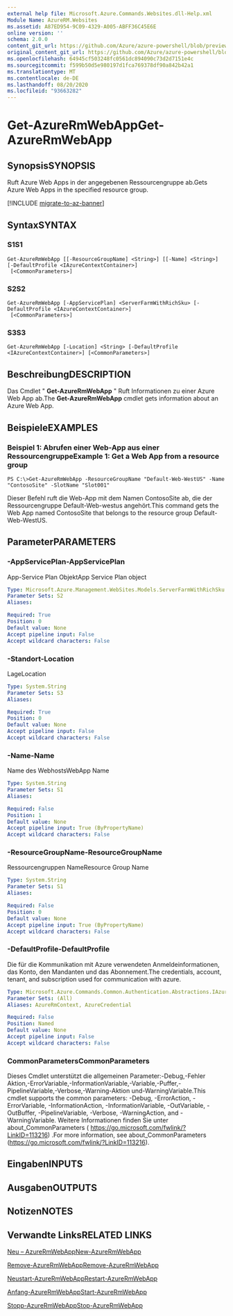 ```yaml
---
external help file: Microsoft.Azure.Commands.Websites.dll-Help.xml
Module Name: AzureRM.Websites
ms.assetid: A87ED954-9C09-4329-A005-ABFF36C45E6E
online version: ''
schema: 2.0.0
content_git_url: https://github.com/Azure/azure-powershell/blob/preview/src/ResourceManager/Websites/Commands.Websites/help/Get-AzureRmWebApp.md
original_content_git_url: https://github.com/Azure/azure-powershell/blob/preview/src/ResourceManager/Websites/Commands.Websites/help/Get-AzureRmWebApp.md
ms.openlocfilehash: 64945cf503248fc0561dc894090c73d2d7151e4c
ms.sourcegitcommit: f599b50d5e980197d1fca769378df90a842b42a1
ms.translationtype: MT
ms.contentlocale: de-DE
ms.lasthandoff: 08/20/2020
ms.locfileid: "93663282"
---
```

# <span data-ttu-id="0fbf6-101">Get-AzureRmWebApp</span><span class="sxs-lookup"><span data-stu-id="0fbf6-101">Get-AzureRmWebApp</span></span>

## <span data-ttu-id="0fbf6-102">Synopsis</span><span class="sxs-lookup"><span data-stu-id="0fbf6-102">SYNOPSIS</span></span>
<span data-ttu-id="0fbf6-103">Ruft Azure Web Apps in der angegebenen Ressourcengruppe ab.</span><span class="sxs-lookup"><span data-stu-id="0fbf6-103">Gets Azure Web Apps in the specified resource group.</span></span>

[!INCLUDE [migrate-to-az-banner](../../includes/migrate-to-az-banner.md)]

## <span data-ttu-id="0fbf6-104">Syntax</span><span class="sxs-lookup"><span data-stu-id="0fbf6-104">SYNTAX</span></span>

### <span data-ttu-id="0fbf6-105">S1</span><span class="sxs-lookup"><span data-stu-id="0fbf6-105">S1</span></span>
```
Get-AzureRmWebApp [[-ResourceGroupName] <String>] [[-Name] <String>] [-DefaultProfile <IAzureContextContainer>]
 [<CommonParameters>]
```

### <span data-ttu-id="0fbf6-106">S2</span><span class="sxs-lookup"><span data-stu-id="0fbf6-106">S2</span></span>
```
Get-AzureRmWebApp [-AppServicePlan] <ServerFarmWithRichSku> [-DefaultProfile <IAzureContextContainer>]
 [<CommonParameters>]
```

### <span data-ttu-id="0fbf6-107">S3</span><span class="sxs-lookup"><span data-stu-id="0fbf6-107">S3</span></span>
```
Get-AzureRmWebApp [-Location] <String> [-DefaultProfile <IAzureContextContainer>] [<CommonParameters>]
```

## <span data-ttu-id="0fbf6-108">Beschreibung</span><span class="sxs-lookup"><span data-stu-id="0fbf6-108">DESCRIPTION</span></span>
<span data-ttu-id="0fbf6-109">Das Cmdlet " **Get-AzureRmWebApp** " Ruft Informationen zu einer Azure Web App ab.</span><span class="sxs-lookup"><span data-stu-id="0fbf6-109">The **Get-AzureRmWebApp** cmdlet gets information about an Azure Web App.</span></span>

## <span data-ttu-id="0fbf6-110">Beispiele</span><span class="sxs-lookup"><span data-stu-id="0fbf6-110">EXAMPLES</span></span>

### <span data-ttu-id="0fbf6-111">Beispiel 1: Abrufen einer Web-App aus einer Ressourcengruppe</span><span class="sxs-lookup"><span data-stu-id="0fbf6-111">Example 1: Get a Web App from a resource group</span></span>
```
PS C:\>Get-AzureRmWebApp -ResourceGroupName "Default-Web-WestUS" -Name "ContosoSite" -SlotName "Slot001"
```

<span data-ttu-id="0fbf6-112">Dieser Befehl ruft die Web-App mit dem Namen ContosoSite ab, die der Ressourcengruppe Default-Web-westus angehört.</span><span class="sxs-lookup"><span data-stu-id="0fbf6-112">This command gets the Web App named ContosoSite that belongs to the resource group Default-Web-WestUS.</span></span>

## <span data-ttu-id="0fbf6-113">Parameter</span><span class="sxs-lookup"><span data-stu-id="0fbf6-113">PARAMETERS</span></span>

### <span data-ttu-id="0fbf6-114">-AppServicePlan</span><span class="sxs-lookup"><span data-stu-id="0fbf6-114">-AppServicePlan</span></span>
<span data-ttu-id="0fbf6-115">App-Service Plan Objekt</span><span class="sxs-lookup"><span data-stu-id="0fbf6-115">App Service Plan object</span></span>

```yaml
Type: Microsoft.Azure.Management.WebSites.Models.ServerFarmWithRichSku
Parameter Sets: S2
Aliases: 

Required: True
Position: 0
Default value: None
Accept pipeline input: False
Accept wildcard characters: False
```

### <span data-ttu-id="0fbf6-116">-Standort</span><span class="sxs-lookup"><span data-stu-id="0fbf6-116">-Location</span></span>
<span data-ttu-id="0fbf6-117">Lage</span><span class="sxs-lookup"><span data-stu-id="0fbf6-117">Location</span></span>

```yaml
Type: System.String
Parameter Sets: S3
Aliases: 

Required: True
Position: 0
Default value: None
Accept pipeline input: False
Accept wildcard characters: False
```

### <span data-ttu-id="0fbf6-118">-Name</span><span class="sxs-lookup"><span data-stu-id="0fbf6-118">-Name</span></span>
<span data-ttu-id="0fbf6-119">Name des Webhosts</span><span class="sxs-lookup"><span data-stu-id="0fbf6-119">WebApp Name</span></span>

```yaml
Type: System.String
Parameter Sets: S1
Aliases: 

Required: False
Position: 1
Default value: None
Accept pipeline input: True (ByPropertyName)
Accept wildcard characters: False
```

### <span data-ttu-id="0fbf6-120">-ResourceGroupName</span><span class="sxs-lookup"><span data-stu-id="0fbf6-120">-ResourceGroupName</span></span>
<span data-ttu-id="0fbf6-121">Ressourcengruppen Name</span><span class="sxs-lookup"><span data-stu-id="0fbf6-121">Resource Group Name</span></span>

```yaml
Type: System.String
Parameter Sets: S1
Aliases: 

Required: False
Position: 0
Default value: None
Accept pipeline input: True (ByPropertyName)
Accept wildcard characters: False
```

### <span data-ttu-id="0fbf6-122">-DefaultProfile</span><span class="sxs-lookup"><span data-stu-id="0fbf6-122">-DefaultProfile</span></span>
<span data-ttu-id="0fbf6-123">Die für die Kommunikation mit Azure verwendeten Anmeldeinformationen, das Konto, den Mandanten und das Abonnement.</span><span class="sxs-lookup"><span data-stu-id="0fbf6-123">The credentials, account, tenant, and subscription used for communication with azure.</span></span>

```yaml
Type: Microsoft.Azure.Commands.Common.Authentication.Abstractions.IAzureContextContainer
Parameter Sets: (All)
Aliases: AzureRmContext, AzureCredential

Required: False
Position: Named
Default value: None
Accept pipeline input: False
Accept wildcard characters: False
```

### <span data-ttu-id="0fbf6-124">CommonParameters</span><span class="sxs-lookup"><span data-stu-id="0fbf6-124">CommonParameters</span></span>
<span data-ttu-id="0fbf6-125">Dieses Cmdlet unterstützt die allgemeinen Parameter:-Debug,-Fehler Aktion,-ErrorVariable,-InformationVariable,-Variable,-Puffer,-PipelineVariable,-Verbose,-Warning-Aktion und-WarningVariable.</span><span class="sxs-lookup"><span data-stu-id="0fbf6-125">This cmdlet supports the common parameters: -Debug, -ErrorAction, -ErrorVariable, -InformationAction, -InformationVariable, -OutVariable, -OutBuffer, -PipelineVariable, -Verbose, -WarningAction, and -WarningVariable.</span></span> <span data-ttu-id="0fbf6-126">Weitere Informationen finden Sie unter about_CommonParameters ( https://go.microsoft.com/fwlink/?LinkID=113216) .</span><span class="sxs-lookup"><span data-stu-id="0fbf6-126">For more information, see about_CommonParameters (https://go.microsoft.com/fwlink/?LinkID=113216).</span></span>

## <span data-ttu-id="0fbf6-127">Eingaben</span><span class="sxs-lookup"><span data-stu-id="0fbf6-127">INPUTS</span></span>

## <span data-ttu-id="0fbf6-128">Ausgaben</span><span class="sxs-lookup"><span data-stu-id="0fbf6-128">OUTPUTS</span></span>

## <span data-ttu-id="0fbf6-129">Notizen</span><span class="sxs-lookup"><span data-stu-id="0fbf6-129">NOTES</span></span>

## <span data-ttu-id="0fbf6-130">Verwandte Links</span><span class="sxs-lookup"><span data-stu-id="0fbf6-130">RELATED LINKS</span></span>

[<span data-ttu-id="0fbf6-131">Neu – AzureRmWebApp</span><span class="sxs-lookup"><span data-stu-id="0fbf6-131">New-AzureRmWebApp</span></span>](./New-AzureRmWebApp.md)

[<span data-ttu-id="0fbf6-132">Remove-AzureRmWebApp</span><span class="sxs-lookup"><span data-stu-id="0fbf6-132">Remove-AzureRmWebApp</span></span>](./Remove-AzureRmWebApp.md)

[<span data-ttu-id="0fbf6-133">Neustart-AzureRmWebApp</span><span class="sxs-lookup"><span data-stu-id="0fbf6-133">Restart-AzureRmWebApp</span></span>](./Restart-AzureRmWebApp.md)

[<span data-ttu-id="0fbf6-134">Anfang-AzureRmWebApp</span><span class="sxs-lookup"><span data-stu-id="0fbf6-134">Start-AzureRmWebApp</span></span>](./Start-AzureRmWebApp.md)

[<span data-ttu-id="0fbf6-135">Stopp-AzureRmWebApp</span><span class="sxs-lookup"><span data-stu-id="0fbf6-135">Stop-AzureRmWebApp</span></span>](./Stop-AzureRmWebApp.md)



